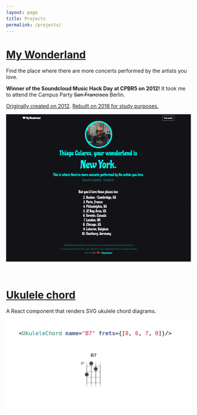 ```yaml
---
layout: page
title: Projects
permalink: /projects/
---
```


# [My Wonderland](https://github.com/thicolares/my-wonderland)

Find the place where there are more concerts performed by the artists you love.

**Winner of the Soundcloud Music Hack Day at CPBR5 on 2012!** It took me to attend the Campus Party ~~San Francisco~~ Berlin.

[Originally created on 2012](https://github.com/thicolares/MyWonderland). [Rebuilt on 2018 for study purposes.](https://github.com/thicolares/my-wonderlan)

<a href="https://github.com/thicolares/my-wonderland"><img src="/assets/img/projects/my-wonderland.png" alt="My Wonderland" title="My Wonderland" class="project-banner"></a>

&nbsp;

# [Ukulele chord](https://www.npmjs.com/package/ukulele-chord) 

A React component that renders SVG ukulele chord diagrams.

<a href="https://www.npmjs.com/package/ukulele-chord"><img src="/assets/img/projects/ukulele-chord.png" alt="Ukulele chord in action" title="Ukulele chord in action" class="project-banner"></a>


